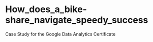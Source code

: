 # How_does_a_bike-share_navigate_speedy_success
Case Study for the Google Data Analytics Certificate
